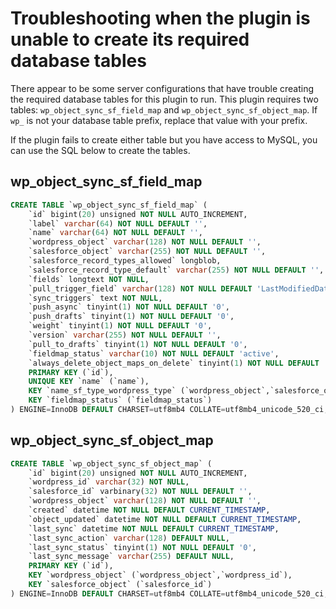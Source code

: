 # Troubleshooting when the plugin is unable to create its required database tables

There appear to be some server configurations that have trouble creating the required database tables for this plugin to run. This plugin requires two tables: `wp_object_sync_sf_field_map` and `wp_object_sync_sf_object_map`. If `wp_` is not your database table prefix, replace that value with your prefix.

If the plugin fails to create either table but you have access to MySQL, you can use the SQL below to create the tables.

## wp_object_sync_sf_field_map

```sql
CREATE TABLE `wp_object_sync_sf_field_map` (
    `id` bigint(20) unsigned NOT NULL AUTO_INCREMENT,
    `label` varchar(64) NOT NULL DEFAULT '',
    `name` varchar(64) NOT NULL DEFAULT '',
    `wordpress_object` varchar(128) NOT NULL DEFAULT '',
    `salesforce_object` varchar(255) NOT NULL DEFAULT '',
    `salesforce_record_types_allowed` longblob,
    `salesforce_record_type_default` varchar(255) NOT NULL DEFAULT '',
    `fields` longtext NOT NULL,
    `pull_trigger_field` varchar(128) NOT NULL DEFAULT 'LastModifiedDate',
    `sync_triggers` text NOT NULL,
    `push_async` tinyint(1) NOT NULL DEFAULT '0',
    `push_drafts` tinyint(1) NOT NULL DEFAULT '0',
    `weight` tinyint(1) NOT NULL DEFAULT '0',
    `version` varchar(255) NOT NULL DEFAULT '',
    `pull_to_drafts` tinyint(1) NOT NULL DEFAULT '0',
    `fieldmap_status` varchar(10) NOT NULL DEFAULT 'active',
    `always_delete_object_maps_on_delete` tinyint(1) NOT NULL DEFAULT '0',
    PRIMARY KEY (`id`),
    UNIQUE KEY `name` (`name`),
    KEY `name_sf_type_wordpress_type` (`wordpress_object`,`salesforce_object`),
    KEY `fieldmap_status` (`fieldmap_status`)
) ENGINE=InnoDB DEFAULT CHARSET=utf8mb4 COLLATE=utf8mb4_unicode_520_ci;
```

## wp_object_sync_sf_object_map

```sql
CREATE TABLE `wp_object_sync_sf_object_map` (
    `id` bigint(20) unsigned NOT NULL AUTO_INCREMENT,
    `wordpress_id` varchar(32) NOT NULL,
    `salesforce_id` varbinary(32) NOT NULL DEFAULT '',
    `wordpress_object` varchar(128) NOT NULL DEFAULT '',
    `created` datetime NOT NULL DEFAULT CURRENT_TIMESTAMP,
    `object_updated` datetime NOT NULL DEFAULT CURRENT_TIMESTAMP,
    `last_sync` datetime NOT NULL DEFAULT CURRENT_TIMESTAMP,
    `last_sync_action` varchar(128) DEFAULT NULL,
    `last_sync_status` tinyint(1) NOT NULL DEFAULT '0',
    `last_sync_message` varchar(255) DEFAULT NULL,
    PRIMARY KEY (`id`),
    KEY `wordpress_object` (`wordpress_object`,`wordpress_id`),
    KEY `salesforce_object` (`salesforce_id`)
) ENGINE=InnoDB DEFAULT CHARSET=utf8mb4 COLLATE=utf8mb4_unicode_520_ci;
```
